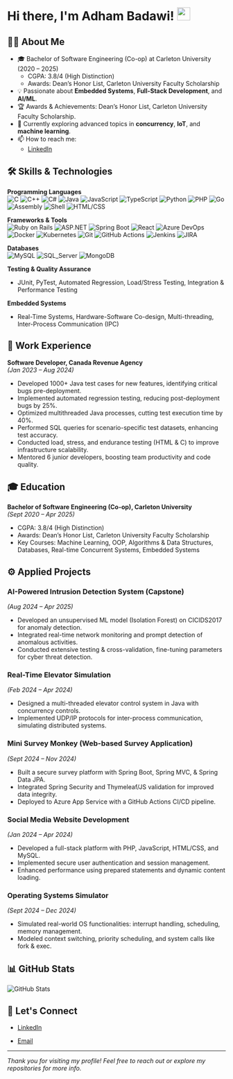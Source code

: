 # Hi there, I'm Adham Badawi! <img src="https://media.giphy.com/media/hvRJCLFzcasrR4ia7z/giphy.gif" width="30px"/>


## 👨‍💻 About Me
- 🎓 Bachelor of Software Engineering (Co-op) at Carleton University (2020 – 2025)  
  - CGPA: 3.8/4 (High Distinction)  
  - Awards: Dean’s Honor List, Carleton University Faculty Scholarship  
- 💡 Passionate about **Embedded Systems**, **Full-Stack Development**, and **AI/ML**.  
- 🏆 Awards & Achievements: Dean’s Honor List, Carleton University Faculty Scholarship.  
- 🌱 Currently exploring advanced topics in **concurrency**, **IoT**, and **machine learning**.  
- 📫 How to reach me:  
  - [LinkedIn](https://www.linkedin.com/in/adhambadawi/)

## 🛠️ Skills & Technologies

**Programming Languages**  
![C](https://img.shields.io/badge/-C-00599C?style=flat&logo=c&logoColor=white)
![C++](https://img.shields.io/badge/-C++-00599C?style=flat&logo=c%2B%2B&logoColor=white)
![C#](https://img.shields.io/badge/-C%23-239120?style=flat&logo=c-sharp&logoColor=white)
![Java](https://img.shields.io/badge/-Java-007396?style=flat&logo=java&logoColor=white)
![JavaScript](https://img.shields.io/badge/-JavaScript-F7DF1E?style=flat&logo=javascript&logoColor=black)
![TypeScript](https://img.shields.io/badge/-TypeScript-007ACC?style=flat&logo=typescript&logoColor=white)
![Python](https://img.shields.io/badge/-Python-3776AB?style=flat&logo=python&logoColor=white)
![PHP](https://img.shields.io/badge/-PHP-777BB4?style=flat&logo=php&logoColor=white)
![Go](https://img.shields.io/badge/-Go-00ADD8?style=flat&logo=go&logoColor=white)
![Assembly](https://img.shields.io/badge/-Assembly-525252?style=flat)
![Shell](https://img.shields.io/badge/-Shell_Script-5391FE?style=flat&logo=gnu-bash&logoColor=white)
![HTML/CSS](https://img.shields.io/badge/-HTML%2FCSS-E34F26?style=flat&logo=html5&logoColor=white)

**Frameworks & Tools**  
![Ruby on Rails](https://img.shields.io/badge/-Ruby_on_Rails-CC0000?style=flat&logo=ruby-on-rails&logoColor=white)
![ASP.NET](https://img.shields.io/badge/-ASP.NET-5C2D91?style=flat&logo=.net&logoColor=white)
![Spring Boot](https://img.shields.io/badge/-Spring_Boot-6DB33F?style=flat&logo=spring-boot&logoColor=white)
![React](https://img.shields.io/badge/-React-61DAFB?style=flat&logo=react&logoColor=black)
![Azure DevOps](https://img.shields.io/badge/-Azure_DevOps-0078D7?style=flat&logo=azure-devops&logoColor=white)
![Docker](https://img.shields.io/badge/-Docker-2496ED?style=flat&logo=docker&logoColor=white)
![Kubernetes](https://img.shields.io/badge/-Kubernetes-326CE5?style=flat&logo=kubernetes&logoColor=white)
![Git](https://img.shields.io/badge/-Git-F05032?style=flat&logo=git&logoColor=white)
![GitHub Actions](https://img.shields.io/badge/-GitHub_Actions-2088FF?style=flat&logo=github-actions&logoColor=white)
![Jenkins](https://img.shields.io/badge/-Jenkins-D24939?style=flat&logo=jenkins&logoColor=white)
![JIRA](https://img.shields.io/badge/-JIRA-0052CC?style=flat&logo=jira&logoColor=white)

**Databases**  
![MySQL](https://img.shields.io/badge/-MySQL-4479A1?style=flat&logo=mysql&logoColor=white)
![SQL_Server](https://img.shields.io/badge/-SQL_Server-CC2927?style=flat&logo=microsoft-sql-server&logoColor=white)
![MongoDB](https://img.shields.io/badge/-MongoDB-47A248?style=flat&logo=mongodb&logoColor=white)

**Testing & Quality Assurance**  
- JUnit, PyTest, Automated Regression, Load/Stress Testing, Integration & Performance Testing

**Embedded Systems**  
- Real-Time Systems, Hardware-Software Co-design, Multi-threading, Inter-Process Communication (IPC)

## 🔭 Work Experience

**Software Developer, Canada Revenue Agency**  
*(Jan 2023 – Aug 2024)*  
- Developed 1000+ Java test cases for new features, identifying critical bugs pre-deployment.  
- Implemented automated regression testing, reducing post-deployment bugs by 25%.  
- Optimized multithreaded Java processes, cutting test execution time by 40%.  
- Performed SQL queries for scenario-specific test datasets, enhancing test accuracy.  
- Conducted load, stress, and endurance testing (HTML & C) to improve infrastructure scalability.  
- Mentored 6 junior developers, boosting team productivity and code quality.

## 🎓 Education

**Bachelor of Software Engineering (Co-op), Carleton University**  
*(Sept 2020 – Apr 2025)*  
- CGPA: 3.8/4 (High Distinction)  
- Awards: Dean’s Honor List, Carleton University Faculty Scholarship  
- Key Courses: Machine Learning, OOP, Algorithms & Data Structures, Databases, Real-time Concurrent Systems, Embedded Systems

## ⚙️ Applied Projects

### AI-Powered Intrusion Detection System (Capstone)
*(Aug 2024 – Apr 2025)*  
- Developed an unsupervised ML model (Isolation Forest) on CICIDS2017 for anomaly detection.  
- Integrated real-time network monitoring and prompt detection of anomalous activities.  
- Conducted extensive testing & cross-validation, fine-tuning parameters for cyber threat detection.

### Real-Time Elevator Simulation
*(Feb 2024 – Apr 2024)*  
- Designed a multi-threaded elevator control system in Java with concurrency controls.  
- Implemented UDP/IP protocols for inter-process communication, simulating distributed systems.  

### Mini Survey Monkey (Web-based Survey Application)
*(Sept 2024 – Nov 2024)*  
- Built a secure survey platform with Spring Boot, Spring MVC, & Spring Data JPA.  
- Integrated Spring Security and Thymeleaf/JS validation for improved data integrity.  
- Deployed to Azure App Service with a GitHub Actions CI/CD pipeline.

### Social Media Website Development
*(Jan 2024 – Apr 2024)*  
- Developed a full-stack platform with PHP, JavaScript, HTML/CSS, and MySQL.  
- Implemented secure user authentication and session management.  
- Enhanced performance using prepared statements and dynamic content loading.

### Operating Systems Simulator
*(Sept 2024 – Dec 2024)*  
- Simulated real-world OS functionalities: interrupt handling, scheduling, memory management.  
- Modeled context switching, priority scheduling, and system calls like fork & exec.

## 📊 GitHub Stats
<p>
  <img src="https://github-readme-stats.vercel.app/api?username=adhambadawi&show_icons=true&theme=radical" alt="GitHub Stats" />
</p>

## 🤝 Let's Connect
- [LinkedIn](https://www.linkedin.com/in/adhambadawi/)
  
- [Email](mailto:adhambadawi857@gmail.com)

---

*Thank you for visiting my profile! Feel free to reach out or explore my repositories for more info.*  
